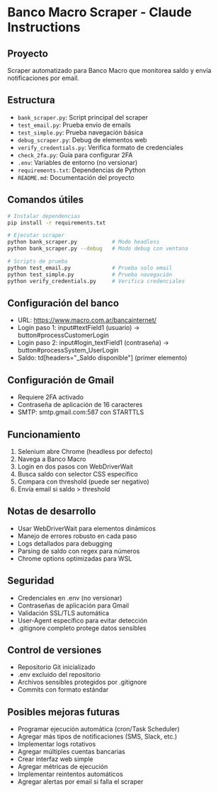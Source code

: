 # Banco Macro Scraper - Claude Instructions

## Proyecto
Scraper automatizado para Banco Macro que monitorea saldo y envía notificaciones por email.

## Estructura
- `bank_scraper.py`: Script principal del scraper
- `test_email.py`: Prueba envío de emails
- `test_simple.py`: Prueba navegación básica
- `debug_scraper.py`: Debug de elementos web
- `verify_credentials.py`: Verifica formato de credenciales
- `check_2fa.py`: Guía para configurar 2FA
- `.env`: Variables de entorno (no versionar)
- `requirements.txt`: Dependencias de Python
- `README.md`: Documentación del proyecto

## Comandos útiles
```bash
# Instalar dependencias
pip install -r requirements.txt

# Ejecutar scraper
python bank_scraper.py           # Modo headless
python bank_scraper.py --debug   # Modo debug con ventana

# Scripts de prueba
python test_email.py             # Prueba solo email
python test_simple.py            # Prueba navegación
python verify_credentials.py     # Verifica credenciales
```

## Configuración del banco
- URL: https://www.macro.com.ar/bancainternet/
- Login paso 1: input#textField1 (usuario) → button#processCustomerLogin
- Login paso 2: input#login_textField1 (contraseña) → button#processSystem_UserLogin
- Saldo: td[headers="_Saldo disponible"] (primer elemento)

## Configuración de Gmail
- Requiere 2FA activado
- Contraseña de aplicación de 16 caracteres
- SMTP: smtp.gmail.com:587 con STARTTLS

## Funcionamiento
1. Selenium abre Chrome (headless por defecto)
2. Navega a Banco Macro
3. Login en dos pasos con WebDriverWait
4. Busca saldo con selector CSS específico
5. Compara con threshold (puede ser negativo)
6. Envía email si saldo > threshold

## Notas de desarrollo
- Usar WebDriverWait para elementos dinámicos
- Manejo de errores robusto en cada paso
- Logs detallados para debugging
- Parsing de saldo con regex para números
- Chrome options optimizadas para WSL

## Seguridad
- Credenciales en .env (no versionar)
- Contraseñas de aplicación para Gmail
- Validación SSL/TLS automática
- User-Agent específico para evitar detección
- .gitignore completo protege datos sensibles

## Control de versiones
- Repositorio Git inicializado
- .env excluido del repositorio
- Archivos sensibles protegidos por .gitignore
- Commits con formato estándar

## Posibles mejoras futuras
- Programar ejecución automática (cron/Task Scheduler)
- Agregar más tipos de notificaciones (SMS, Slack, etc.)
- Implementar logs rotativos
- Agregar múltiples cuentas bancarias
- Crear interfaz web simple
- Agregar métricas de ejecución
- Implementar reintentos automáticos
- Agregar alertas por email si falla el scraper